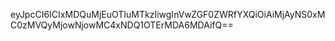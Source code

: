eyJpcCI6ICIxMDQuMjEuOTIuMTkzIiwgInVwZGF0ZWRfYXQiOiAiMjAyNS0xMC0zMVQyMjowNjowMC4xNDQ1OTErMDA6MDAifQ==